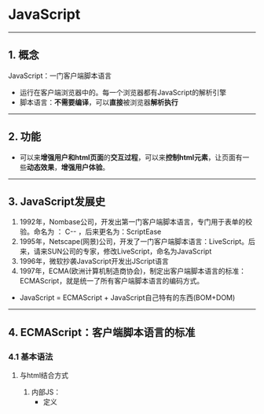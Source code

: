 # JavaScript

---

## 1. 概念

JavaScript：一门客户端脚本语言

* 运行在客户端浏览器中的。每一个浏览器都有JavaScript的解析引擎
* 脚本语言：**不需要编译**，可以**直接**被浏览器**解析执行**



---

## 2. 功能

* 可以来**增强用户和html页面**的**交互过程**，可以来**控制html元素**，让页面有一些**动态效果**，**增强用户体验**。



---

## 3. JavaScript发展史

1. 1992年，Nombase公司，开发出第一门客户端脚本语言，专门用于表单的校验。命名为 ： C--	，后来更名为：ScriptEase
2. 1995年，Netscape(网景)公司，开发了一门客户端脚本语言：LiveScript。后来，请来SUN公司的专家，修改LiveScript，命名为JavaScript
3. 1996年，微软抄袭JavaScript开发出JScript语言
4. 1997年，ECMA(欧洲计算机制造商协会)，制定出客户端脚本语言的标准：ECMAScript，就是统一了所有客户端脚本语言的编码方式。

* JavaScript = ECMAScript + JavaScript自己特有的东西(BOM+DOM)



---

## 4. ECMAScript：客户端脚本语言的标准

### 4.1 基本语法

1. 与html结合方式

   1. 内部JS：
      * 定义<script>，标签体内容就是js代码
   2. 外部JS：
      * 定义<script>，通过src属性引入外部的js文件

   * ==注意==：
     1. `<script>`可以定义在html页面的任何地方。但是定义的位置会影响执行顺序。
     2. `<script>`可以定义多个。

2. 注释

   1. 单行注释：//注释内容
   2. 多行注释：/*注释内容*/

3. 数据类型：

   1. 原始数据类型(基本数据类型)：
      1. number：数字。 整数/小数/NaN(not a number 一个不是数字的数字类型)
      2. string：字符串。 字符串  "abc" "a" 'abc'
      3. boolean: true和false
      4. null：一个对象为空的占位符
      5. undefined：未定义。如果一个变量**未初始化值**，则会被**默认赋值为undefined**
   2. 引用数据类型：对象

4. 变量

   * 变量：一段存储数据的内存空间
   * **Java**语言是**强类型**语言，而**JavaScript**是**弱类型**语言。
     
     * 强类型：在开辟变量存储空间时，定义了空间将来存储的数据的数据类型。只能存储固定类型的数据
     * 弱类型：在开辟变量存储空间时，不定义空间将来的存储数据类型，可以存放任意类型的数据。
   * 语法：
     * ~~~javascript 
       var 变量名 = 初始化值;
   * typeof运算符：获取变量的类型。
     * ==注==：null运算后得到的是object

5. 运算符

   1. 一元运算符：只有一个运算数的运算符

      ++，-- ， +(正号)  

      * ++ --: 自增(自减)
        * ++(--) 在前，先自增(自减)，再运算
        * ++(--) 在后，先运算，再自增(自减)
      * +(-)：正负号
      * ==注意==：在JS中，如果运算数不是运算符所要求的类型，那么js引擎会**自动的**将运算数进行**类型转换**
      * 其他类型转number：
        * string转number：按照字面值转换。如果字面值不是数字，则转为**NaN**（不是数字的数字）
        * boolean转number：true转为1，false转为0

   2. 算术运算符

      ~~~javascript
      + - * / % ...
      ~~~

   3. 赋值运算符

      = += -+ ...

   4. 比较运算符

      ~~~javascript
      > < >= <= == ===(全等于)
      ~~~

      * 比较方式
        1. 类型相同：直接比较
           * 字符串：按照字典顺序比较。按位逐一比较，直到得出大小为止。
        2. 类型不同：先进行类型转换，再比较
           * ===：全等于。在比较之前，先判断类型，如果类型不一样，则直接返回false

   5. 逻辑运算符

      && || !

      * 其他类型转boolean：
        1. number：0或NaN为假，其他为真
        2. string：除了空字符串("")，其他都是true
        3. null&undefined:都是false
        4. 对象：所有对象都为true

   6. 三元运算符

      ? : 表达式

      var a = 3;

      var b = 4;

      var c = a > b ? 1:0;

      * 语法：
        * 表达式? 值1:值2;
        * 判断表达式的值，如果是true则取值1，如果是false则取值2；

6. 流程控制语句：

   1. if...else...

   2. switch:

      * 在java中，switch语句可以接受的数据类型： byte int shor char,枚举(1.5) ,String(1.7)

        * switch(变量):

          case 值:

      * 在JS中,switch语句可以接受任意的原始数据类型

   3. while

   4. do...while

   5. for

7. JS特殊语法：

   1. 语句以;结尾，如果一行只有一条语句则 ;可以省略 (不建议)
   2. 变量的定义使用var关键字，也可以不使用
      * 用： 定义的变量是局部变量
      * 不用：定义的变量是全局变量(不建议)

8. 练习：99乘法表

~~~html
<!DOCTYPE html>
    <html lang="en">
        <head>
        <meta charset="UTF-8">
            <title>99乘法表</title>
<style>
                td{
                    border: 1px solid;
                }

</style>

<script>

    document.write("<table  align='center'>");
//1.完成基本的for循环嵌套，展示乘法表
for (var i = 1; i <= 9 ; i++) {
    document.write("<tr>");
    for (var j = 1; j <=i ; j++) {
        document.write("<td>");

        //输出  1 * 1 = 1
        document.write(i + " * " + j + " = " + ( i*j) +"&nbsp;&nbsp;&nbsp;");

        document.write("</td>");
    }
    /*//输出换行
		            document.write("<br>");*/

    document.write("</tr>");
}

//2.完成表格嵌套
document.write("</table>");

</script>
</head>
<body>

</body>
</html>
~~~



### 4.2 基本对象

1. **Function**：函数(方法)对象

   1. 创建：

      1. var fun = new Function(形式参数列表,方法体);  //忘掉吧

      2. ~~~javascript
         function 方法名称(形式参数列表){
             方法体
         }
         ~~~

      3. ~~~javascript
         var 方法名 = function(形式参数列表){
             方法体
         }
         ~~~

   2. 方法：

   3. 属性：

      1. length:代表形参的个数

   4. 特点：

      1. 方法定义是，形参的类型不用写,返回值类型也不写。
      2. 方法是一个对象，如果定义名称相同的方法，会覆盖
      3.  在JS中，方法的调用只与方法的名称有关，和参数列表无关
      4. 在方法声明中有一个隐藏的内置对象（数组），arguments,封装所有的实际参数

   5. 调用

      * 方法名称(实际参数列表);

2. **Array**:数组对象

   1. 创建：
      1. var arr = new Array(元素列表);
      2. var arr = new Array(默认长度);
      3. var arr = [元素列表];
   2. 方法
      1. join(参数):将数组中的元素按照指定的分隔符拼接为字符串
      2. push()	向数组的末尾添加一个或更多元素，并返回新的长度。
   3. 属性
      1. length:数组的长度
   4. 特点：
      1. JS中，数组元素的类型可变的。
      2. JS中，数组长度可变的。

3. **Boolean**

4. **Date**：日期对象

   1. 创建：

      ~~~javascript
      var date = new Date();
      ~~~

   2. 方法：

      1. **toLocaleString()**：返回当前date对象对应的时间本地字符串格式
      2. **getTime()**：获取毫秒值。返回当前如期对象描述的时间到1970年1月1日零点的毫秒值差

5. **Math**：数学对象

   1. 创建：

      * 特点：Math对象不用创建，直接使用。  Math.方法名();

   2. 方法：

      1. random():返回 0 ~ 1 之间的随机数。 含0不含1
      2. ceil(x)：对数进行上舍入。
      3. floor(x)：对数进行下舍入。
      4. round(x)：把数四舍五入为最接近的整数。

   3. 属性：

      PI

6. Number

7. String

8. RegExp：正则表达式对象

   1. 正则表达式：定义字符串的组成规则。

      1. 单个字符:[]

         如： [a] [ab] [a-zA-Z0-9_]

         * 特殊符号代表特殊含义的单个字符:
           * \d:单个数字字符 [0-9]
           * \w:单个单词字符[a-zA-Z0-9_]

      2. 量词符号：

         ?：表示出现0次或1次

         *：表示出现0次或多次

         +：出现1次或多次

         {m,n}:表示 m<= 数量 <= n

         * m如果缺省： {,n}:最多n次
         * n如果缺省：{m,} 最少m次

      3. 开始结束符号

         * ^:开始
         * $:结束

   2. 正则对象：

      1. 创建

         ~~~javascript
         var reg = new RegExp("正则表达式");
         var reg = /正则表达式/;
         ~~~

      2. 方法

         1. test(参数):验证指定的字符串是否符合正则定义的规范	

9. **Global**

   1. 特点：全局对象，这个Global中封装的方法不需要对象就可以直接调用。  方法名();
   2. 方法：
      1. encodeURI():url编码
      2. decodeURI():url解码
      3. encodeURIComponent():url编码,编码的字符更多
      4. decodeURIComponent():url解码
      5.  parseInt():将字符串转为数字
         * 逐一判断每一个字符是否是数字，直到不是数字为止，将前边数字部分转为number
           			    isNaN():判断一个值是否是NaN
         * NaN六亲不认，连自己都不认。NaN参与的==比较全部问false
      6. eval():讲 JavaScript 字符串，并把它作为脚本代码来执行。
   3. URL编码
      * 传智播客 =  %E4%BC%A0%E6%99%BA%E6%92%AD%E5%AE%A2



---

## 5. BOM



---

## 6. DOM

